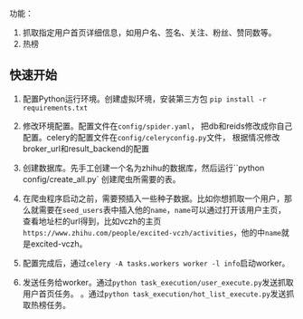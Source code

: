 功能：
1. 抓取指定用户首页详细信息，如用户名、签名、关注、粉丝、赞同数等。
2. 热榜

## 快速开始

1. 配置Python运行环境。创建虚拟环境，安装第三方包
`pip install -r requirements.txt`

2. 修改环境配置。配置文件在`config/spider.yaml`，
把db和reids修改成你自己配置。celery的配置文件在`config/celeryconfig.py`文件，
根据情况修改broker_url和result_backend的配置

3. 创建数据库。先手工创建一个名为zhihu的数据库，然后运行``python config/create_all.py`
创建爬虫所需要的表。

4. 在爬虫程序启动之前，需要预插入一些种子数据。比如你想抓取一个用户，那么就需要在`seed_users`表中插入他的`name`，`name`可以通过打开该用户主页，
查看地址栏的url得到，比如vczh的主页`https://www.zhihu.com/people/excited-vczh/activities`，他的中`name`就是excited-vczh。

5. 配置完成后，通过`celery -A tasks.workers worker -l info`启动worker。

6. 发送任务给worker。通过`python task_execution/user_execute.py`发送抓取用户首页任务。
。通过`python task_execution/hot_list_execute.py`发送抓取热榜任务。